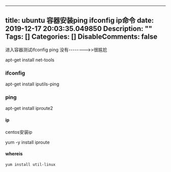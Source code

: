 
---
title: ubuntu 容器安装ping ifconfig ip命令
date: 2019-12-17 20:03:35.049850
Description: ""
Tags: []
Categories: []
DisableComments: false
---
进入容器测试ifconfig  ping 没有-------->>很尴尬

apt-get install net-tools

###   ifconfig

apt-get install iputils-ping

###  ping

apt-get install iproute2

####  ip

  

centos安装ip

yum -y install iproute

  

#### whereis

    
    
    yum install util-linux


